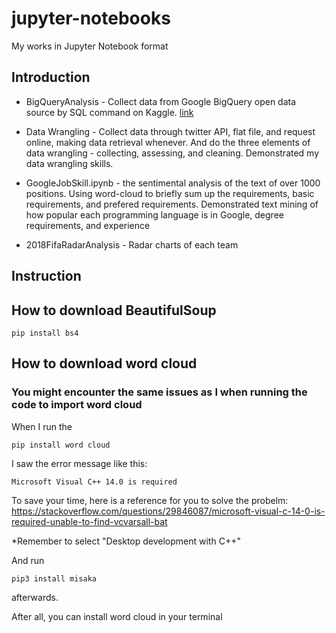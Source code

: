 # jupyter-notebooks
My works in Jupyter Notebook format 

## Introduction

* BigQueryAnalysis - Collect data from Google BigQuery open data source by SQL command on Kaggle. [link](https://www.kaggle.com/justjun0321/data-collection-by-sql-and-analysis-by-python)

* Data Wrangling - Collect data through twitter API, flat file, and request online, making data retrieval whenever. And do the three elements of data wrangling - collecting, assessing, and cleaning. Demonstrated my data wrangling skills.

* GoogleJobSkill.ipynb - the sentimental analysis of the text of over 1000 positions. Using word-cloud to briefly sum up the requirements, basic requirements, and prefered requirements. Demonstrated text mining of how popular each programming language is in Google, degree requirements, and experience

* 2018FifaRadarAnalysis - Radar charts of each team

## Instruction

## How to download BeautifulSoup

```
pip install bs4 
```

## How to download word cloud

### You might encounter the same issues as I when running the code to import word cloud

When I run the 

```
pip install word cloud
```

I saw the error message like this:
```
Microsoft Visual C++ 14.0 is required
```

To save your time, here is a reference for you to solve the probelm: https://stackoverflow.com/questions/29846087/microsoft-visual-c-14-0-is-required-unable-to-find-vcvarsall-bat

*Remember to select "Desktop development with C++"

And run
```
pip3 install misaka
``` 
afterwards.

After all, you can install word cloud in your terminal
